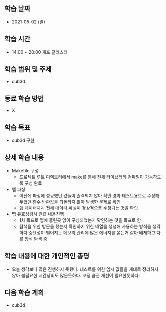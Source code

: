 학습 날짜
---
+ 2021-05-02 (일)

학습 시간
---
+ 14:00 ~ 20:00 개포 클러스터

학습 범위 및 주제
---
+ cub3d

동료 학습 방법
---
+ X

학습 목표
---
+ cub3d 구현

상세 학습 내용
---

+ Makefile 구성
    + 프로젝트 루트 디렉토리에서 make를 통해 전체 라이브러리 컴파일이 가능하도록 구성 완료
+ 맵 파싱
    + 이전에 파싱에 성공했던 값들이 출력되지 않아 확인 경과 테스트용으로 수정해두었던 함수 반환값을 되돌리지 않아 발생한 문제로 확인
    + 맵 데이터까지 전체 데이터 파싱이 정상적으로 수행되는 것을 확인
+ 맵 유효성검사 관련 내용진행
    + 1차 목표로 맵에 뚫린곳 없이 구성되었는지 확인하는 것을 목표로 함
    + 탐색을 위한 방문을 했는지 확인하기 위한 배열을 생성해 사용하는 방식을 생각하다 중요성이 떨어지는 메모리 관리에 많은 에너지를 쏟는거 같아 배제하고 다를 방식 탐색 중

학습 내용에 대한 개인적인 총평
---
+ 오늘 생각보다 많은 진행하지 못했다. 테스트를 위한 임시 값들을 제대로 정리하지 않아 불필요한 시간낭비도 많은듯하다. 코딩 습관 개선이 필요한듯하다.

다음 학습 계획
---
+ cub3d
